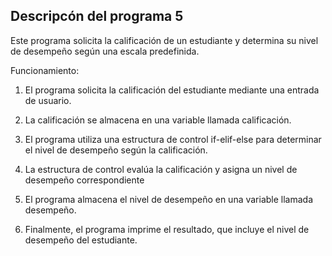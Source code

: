 ## Descripcón del programa 5
 Este programa solicita la calificación de un estudiante 
 y determina su nivel de desempeño según una escala predefinida.

Funcionamiento:

1. El programa solicita la calificación del estudiante mediante una entrada de usuario.
2. La calificación se almacena en una variable llamada calificación.
3. El programa utiliza una estructura de control if-elif-else para determinar el nivel de desempeño según la calificación.
4. La estructura de control evalúa la calificación y asigna un nivel de desempeño correspondiente

  
1. El programa almacena el nivel de desempeño en una variable llamada desempeño.
2. Finalmente, el programa imprime el resultado, que incluye el nivel de desempeño del estudiante.
